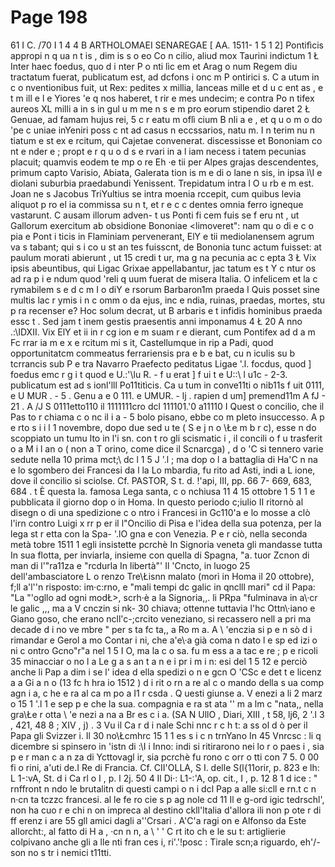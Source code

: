 # Page 198

61 I C. /70 I 1 4 4 B ARTHOLOMAEI SENAREGAE [ AA. 1511- 1 5 1 2] Pontifìcis appropi n q ua n t is , dim is s o eo Co n cilio, aliud mox Taurini indictum 1 Ł Inter haec foedus, quo d i nter P o nti lìc em et Arag o num Regem diu tractatum fuerat, publicatum est, ad dcfons i onc m P ontirici s. C a utum in c o nventionibus fuit, ut Rex: pedites x millia, lanceas mille et d u c ent as , e t m ill e l e Yiores 'e q nos haberet, t rir e mes undecim; e contra Po n tifex aureos XL milli a in s in gul u m me n s e m pro eorum stipendio daret 2 Ł Genuae, ad famam hujus rei, 5 c r eatu m oflì cium B nli a e , et q u o m o do 'pe c uniae inYeniri poss c nt ad casus n eccssarios, natu m. I n terim nu n tiatum e st ex e rcitum, qui Cajetae convenerat. discessisse et Bononiam co nt e nder e ; propt e r q u o d s e rvari in a l iam necess i tatem pecunias placuit; quamvis eodem te mp o re Eh ·e tii per Alpes grajas descendentes, primum capto Varisio, Abiata, Galerata tion is m e di o lane n sis, in ipsa ì\I e diolani suburbia praedabundi Yenissent. Trepidatum intra l O u rb e m est. Joan ne s Jacobus TriYultius se intra moenia rccepit, cum quibus levia aliquot p ro el ia commissa su n t, et r e c c dentes omnia ferro igneque vastarunt. C ausam illorum adven- t us Ponti fi cem fuis se f eru nt , ut Gallorum exercitum ab obsidione Bononiae <limoveret": nam qu o di e c o pia e Pont i ticis in Flaminiam pervenerant, ElY e tii mediolanensem agrum va s tabant; qui s i co u st an tes fuisscnt, de Bononia tunc actum fuisset: at paulum morati abierunt , ut 15 credi t ur, ma g na pecunia ac c epta 3 Ł Vix ipsis abeuntibus, qui Ligac Grixae appellabantur, jac tatum es t Y c ntur os ad ra p i e ndum quod 'reli q uum fuerat de misera Italia. O infelicem et la c rymabilem s e d c m I o diY e rsorum Barbaron1m praeda I Quis posset sine multis lac r ymis i n c omm o da ejus, inc e ndia, ruinas, praedas, mortes, stu p ra recenser e? Hoc solum decrat, ut B arbaris e t infidis hominibus praeda essc t . Sed jam t ìnem gestis praesentis anni imponamus 4 Ł 20 A nno .:\IDXII. Vix ElY et ii in r cg ion e m suam r e dierant, cum Pontifex ad d a m Fc rrar ia m e x e rcitum mi s it, Castellumque in rip a Padi, quod opportunitatcm commeatus ferrariensis pra e b e bat, cu n iculis su b tcrrancis sub P e tra Navarro Praefecto peditatus Ligae '.l. focdus, quod ] foedus emc r g i t quod e U.:'\lu R. - f u erat ] f ui t e U::\ l u1c - 2-3. publicatum est ad s ionl'lll Po11titìcis. Ca u tum in conve11ti o nib11s f uit 0111, e U MUR . - 5 . Genu a e 0 111. e UMUR. - lj . rapien d um] premend11m A fJ - 21 . A /J S 0111etto110 il 1111111cro dcl 111101.'0 a11110 I Quest o concilio, che il Pas to r chiama c o nc il i a - 5 bolo pisano, ebbe co m pleto insuccesso. A p e rto s i i l 1 novembre, dopo due sed u te ( S e j n o \Łe m b r c), esse n do scoppiato un tumu lto in l'i sn. con t ro gli scismatic i , il concili o f u trasferit o a M i l an o ( non a T orino, come dice il Scnarcga) , d o \'C si tennero varie sedute nella 10 prima mct;\ dc l 1 5 J '.l ; ma dop o l a battaglia di Ha\'C n na e lo sgombero dei Francesi da l la Lo mbardia, fu rito ad Asti, indi a L ione, dove il concilio si sciolse. Cf. PASTOR, S t. d. !'api, III, pp. 66 7- 669, 683, 684 . t È questa la. famosa Lega santa, c o nchiusa 11 4 15 ottobre 1 5 1 1 e pubblicata il giorno dop o in Homa. In questo periodo c;iulio II ritornò al disegn o di una spedizione c o ntro i Francesi in Gc110\'a e lo mosse a clò l'irn contro Luigi x rr p er il l"Oncilio di Pisa e l'idea della sua potenza, per la lega st r etta con la Spa- '.lO gna e con Venezia. P e r ciò, nella seconda metà tobre 1511 1 egli insistette pcrchè In Signoria veneta gli mandasse tutta In sua flotta, per inviarla, insieme con quella di Spagna, "a. tuor Zcnon di man di l'"ra11za e "rcdurla In libertà"' Il \'Cncto, in luogo 25 dell'ambasciatore L o renzo Tre\Łisnn malato (morì in Homa il 20 ottobre), f;ll a\'l'\'n risposto: im·c:rno, e "mali tempi dc galic in qnclll mari" cd il Papa: "La "\'ogllo ad ogni modŁ>, scrh·è a la Signoria,,. li PRpa "fulminava in a\·cr le galic ,,, ma a V cnczin si nk- 30 chiava; ottenne tuttavia l'hc Ottn\·iano e Giano goso, che erano ncll'c-;crcito veneziano, si recassero nell a pri ma decade d i no ve mbre " per s ta fc ta,, a Ro m a. A \ 'enczia si p e n sò d i rimandar e Gerol a mo Contar i ni, che a\'e\·a già coma n dato l e sp ed izi o ni c ontro Gcno"r"a nel 1 5 I O, ma la c o sa. fu m ess a a tac e re ; p e ricoli 35 minacciar o no l a Le g a s an t a n e i pr i m i n: esi del 1 5 12 e perciò anche li Pap a dim i se l' idea d ella spedizi o n e gcn O \'CSc e det t e licenz a a Gi a n o (13 fc h hra io 1512 ) d i rit o rn a re al c o mando della s ua comp agn i a, c he e ra al ca m po a I1 r csda . Q uesti giunse a. V enezi a li 2 marz o 15 1 '.l 1 e sep p e che la sua. compagnia e ra st ata '' m a lm c "nata,, nella gra\Łe r otta \ 'e nezi a na a Br es c i a. (SA N UllO , Diari, XIII , t 58, lj6, 2 '.l 3 , 421, 48 8 ; XIV , j) . 3 Vu il Ca r d i nale Schi nnc r c h t: a ss ol d ò per il Papa gli Svizzer i. Il 30 no\Łcmhrc 15 1 1 es s i c n trnYano In 45 Vnrcsc : li q dicembre si spinsero in \'istn di :\I i Inno: indi si ritirarono nei lo r o paes i , sia p e r man c a n za di Ycttovagl ir, sia pcrchè fu rono c orr o tti con 7 5. 0 00 fi o rini, a\'uti de.I Re di Francia. Cf. CII'OLLA, S I. delle S(l{11orir, p. 823 e lh: L 1-:vA, St. d i Ca rl o I , p. l 2j. 50 4 Il Di·: L1-:\'A, op. cit., I , p. 12 8 1 d ice : " rnffront n ndo le brutalitn di questi campi o n i dcl Pap a alle si:cll e rn.t c n n·cn ta tczzc francesi. al le fe ro cie s p ag nole cd 11 Il e g-ord igic tedrschl', non ha cuo r e chi n on impreca al destino ckll'ltalia d'allora ili non p ote r di ff erenz i are 55 gll amici dagli a\'\'Crsari . A\'C\'a ragi on e Alfonso da Este allorcht:, al fatto di H a , ·cn n n, a \ ' \' C rt ito ch e le su t: artiglierie colpivano anche gli a lle nti fran ces i, ri'.'!posc : Tirale scn;a riguardo, eh'/- son no s tr i nemici t11tti.